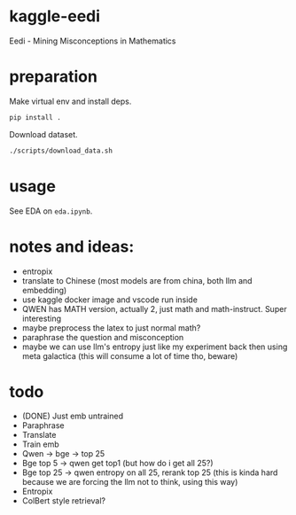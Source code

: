# kaggle-eedi
Eedi - Mining Misconceptions in Mathematics

# preparation
Make virtual env and install deps.
```bash
pip install .
```

Download dataset.
```bash
./scripts/download_data.sh
```

# usage
See EDA on `eda.ipynb`.

# notes and ideas:
* entropix
* translate to Chinese (most models are from china, both llm and embedding)
* use kaggle docker image and vscode run inside
* QWEN has MATH version, actually 2, just math and math-instruct. Super interesting
* maybe preprocess the latex to just normal math?
* paraphrase the question and misconception
* maybe we can use llm's entropy just like my experiment back then using meta galactica (this will consume a lot of time tho, beware)


# todo
* (DONE) Just emb untrained
* Paraphrase
* Translate
* Train emb
* Qwen -> bge -> top 25
* Bge top 5 -> qwen get top1 (but how do i get all 25?)
* Bge top 25 -> qwen entropy on all 25, rerank top 25 (this is kinda hard because we are forcing the llm not to think, using this way)
* Entropix
* ColBert style retrieval?
